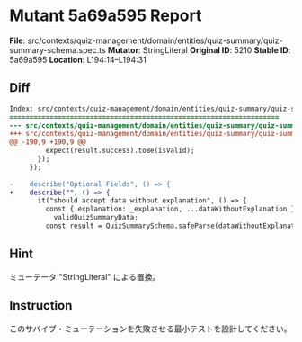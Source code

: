# Mutant 5a69a595 Report

**File**: src/contexts/quiz-management/domain/entities/quiz-summary/quiz-summary-schema.spec.ts
**Mutator**: StringLiteral
**Original ID**: 5210
**Stable ID**: 5a69a595
**Location**: L194:14–L194:31

## Diff

```diff
Index: src/contexts/quiz-management/domain/entities/quiz-summary/quiz-summary-schema.spec.ts
===================================================================
--- src/contexts/quiz-management/domain/entities/quiz-summary/quiz-summary-schema.spec.ts	original
+++ src/contexts/quiz-management/domain/entities/quiz-summary/quiz-summary-schema.spec.ts	mutated #5210
@@ -190,9 +190,9 @@
         expect(result.success).toBe(isValid);
       });
     });
 
-    describe("Optional Fields", () => {
+    describe("", () => {
       it("should accept data without explanation", () => {
         const { explanation: _explanation, ...dataWithoutExplanation } =
           validQuizSummaryData;
         const result = QuizSummarySchema.safeParse(dataWithoutExplanation);
```

## Hint

ミューテータ "StringLiteral" による置換。

## Instruction

このサバイブ・ミューテーションを失敗させる最小テストを設計してください。
